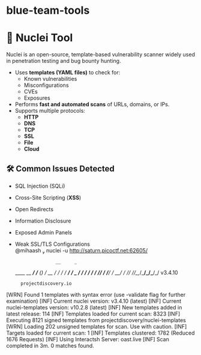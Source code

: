 # blue-team-tools
# 🔎 Nuclei Tool 

Nuclei is an open-source, template-based vulnerability scanner widely used in penetration testing and bug bounty hunting.
- Uses **templates (YAML files)** to check for:
  - Known vulnerabilities  
  - Misconfigurations  
  - CVEs  
  - Exposures  
- Performs **fast and automated scans** of URLs, domains, or IPs.  
- Supports multiple protocols:
  - **HTTP**
  - **DNS**
  - **TCP**
  - **SSL**
  - **File**
  - **Cloud**

## 🛠️ Common Issues Detected
- SQL Injection (SQLi)  
- Cross-Site Scripting (**XSS**)  
- Open Redirects  
- Information Disclosure  
- Exposed Admin Panels  
- Weak SSL/TLS Configurations  
@mihaash  nuclei -u http://saturn.picoctf.net:62605/                   

                     __     _
   ____  __  _______/ /__  (_)
  / __ \/ / / / ___/ / _ \/ /
 / / / / /_/ / /__/ /  __/ /
/_/ /_/\__,_/\___/_/\___/_/   v3.4.10

		projectdiscovery.io

[WRN] Found 1 templates with syntax error (use -validate flag for further examination)
[INF] Current nuclei version: v3.4.10 (latest)
[INF] Current nuclei-templates version: v10.2.8 (latest)
[INF] New templates added in latest release: 114
[INF] Templates loaded for current scan: 8323
[INF] Executing 8121 signed templates from projectdiscovery/nuclei-templates
[WRN] Loading 202 unsigned templates for scan. Use with caution.
[INF] Targets loaded for current scan: 1
[INF] Templates clustered: 1782 (Reduced 1676 Requests)
[INF] Using Interactsh Server: oast.live
[INF] Scan completed in 3m. 0 matches found.
